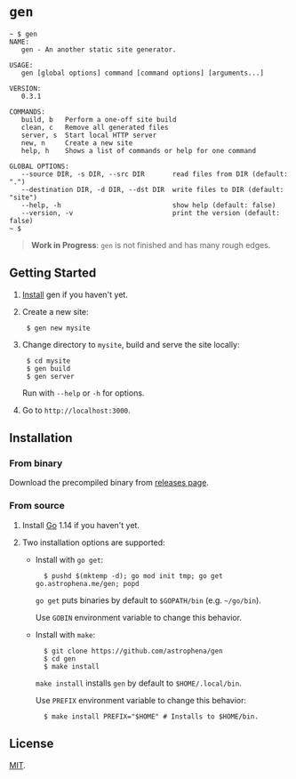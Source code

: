 # `gen`

```
~ $ gen
NAME:
   gen - An another static site generator.

USAGE:
   gen [global options] command [command options] [arguments...]

VERSION:
   0.3.1

COMMANDS:
   build, b   Perform a one-off site build
   clean, c   Remove all generated files
   server, s  Start local HTTP server
   new, n     Create a new site
   help, h    Shows a list of commands or help for one command

GLOBAL OPTIONS:
   --source DIR, -s DIR, --src DIR       read files from DIR (default: ".")
   --destination DIR, -d DIR, --dst DIR  write files to DIR (default: "site")
   --help, -h                            show help (default: false)
   --version, -v                         print the version (default: false)
~ $
```

> **Work in Progress**: `gen` is not finished and has many rough
> edges.

## Getting Started

1. [Install](#installation) gen if you haven't yet.

2. Create a new site:

        $ gen new mysite

3. Change directory to `mysite`, build and serve the site locally:

        $ cd mysite
        $ gen build
        $ gen server

    Run with `--help` or `-h` for options.

4. Go to `http://localhost:3000`.

## Installation

### From binary

Download the precompiled binary from [releases page].

### From source

1. Install [Go] 1.14 if you haven't yet.

2. Two installation options are supported:

    * Install with `go get`:

            $ pushd $(mktemp -d); go mod init tmp; go get go.astrophena.me/gen; popd

      `go get` puts binaries by default to `$GOPATH/bin` (e.g.
      `~/go/bin`).

      Use `GOBIN` environment variable to change this behavior.

    * Install with `make`:

            $ git clone https://github.com/astrophena/gen
            $ cd gen
            $ make install

        `make install` installs `gen`  by default to `$HOME/.local/bin`.

        Use `PREFIX` environment variable to change this behavior:

            $ make install PREFIX="$HOME" # Installs to $HOME/bin.

## License

[MIT].

[releases page]: https://github.com/astrophena/gen/releases
[Go]: https://golang.org/dl
[MIT]: LICENSE.md
